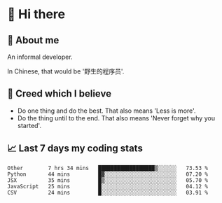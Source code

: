 # 👋 Hi there

## :speech_balloon: About me

An informal developer.

In Chinese, that would be '野生的程序员'.

## :see_no_evil: Creed which I believe

- Do one thing and do the best. That also means 'Less is more'.
- Do the thing until to the end. That also means 'Never forget why you started'.

## :chart_with_upwards_trend: Last 7 days my coding stats

<!--START_SECTION:waka-->
```text
Other        7 hrs 34 mins   ██████████████████▒░░░░░░   73.53 % 
Python       44 mins         █▓░░░░░░░░░░░░░░░░░░░░░░░   07.20 % 
JSX          35 mins         █▒░░░░░░░░░░░░░░░░░░░░░░░   05.70 % 
JavaScript   25 mins         █░░░░░░░░░░░░░░░░░░░░░░░░   04.12 % 
CSV          24 mins         █░░░░░░░░░░░░░░░░░░░░░░░░   03.91 % 
```
<!--END_SECTION:waka-->
